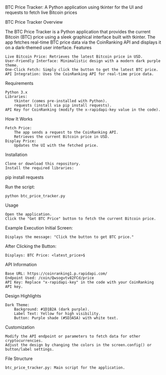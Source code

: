 BTC Price Tracker: A Python application using tkinter for the UI and requests to fetch live Bitcoin prices

BTC Price Tracker
Overview

The BTC Price Tracker is a Python application that provides the current Bitcoin (BTC) price using a sleek graphical interface built with tkinter. The app fetches real-time BTC price data via the CoinRanking API and displays it on a dark-themed user interface.
Features

    Live Bitcoin Price: Retrieves the latest Bitcoin price in USD.
    User-Friendly Interface: Minimalistic design with a modern dark purple theme.
    One-Click Fetch: Simply click the button to get the latest BTC price.
    API Integration: Uses the CoinRanking API for real-time price data.

Requirements

    Python 3.x
    Libraries:
        tkinter (comes pre-installed with Python).
        requests (install via pip install requests).
    API Key for CoinRanking (modify the x-rapidapi-key value in the code).

How It Works

    Fetch Price:
        The app sends a request to the CoinRanking API.
        Retrieves the current Bitcoin price in USD.
    Display Price:
        Updates the UI with the fetched price.

Installation

    Clone or download this repository.
    Install the required libraries:

pip install requests

Run the script:

    python btc_price_tracker.py

Usage

    Open the application.
    Click the "Get BTC Price" button to fetch the current Bitcoin price.

Example Execution
Initial Screen:

    Displays the message: "Click the button to get BTC price."

After Clicking the Button:

    Displays: BTC Price: <latest_price>$

API Information

    Base URL: https://coinranking1.p.rapidapi.com/
    Endpoint Used: /coin/Qwsogvtv82FCd/price
    API Key: Replace "x-rapidapi-key" in the code with your CoinRanking API key.

Design Highlights

    Dark Theme:
        Background: #1D1B2A (dark purple).
        Label Text: Yellow for high visibility.
        Button: Purple shade (#5D3A5A) with white text.

Customization

    Modify the API endpoint or parameters to fetch data for other cryptocurrencies.
    Adjust the design by changing the colors in the screen.config() or button/label settings.

File Structure

    btc_price_tracker.py: Main script for the application.
